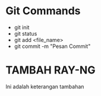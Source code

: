 # Git Commands
- git init
- git status
- git add <file_name>
- git commit -m "Pesan Commit"

# TAMBAH RAY-NG
Ini adalah keterangan tambahan
